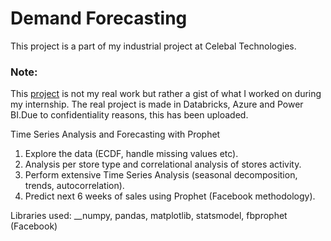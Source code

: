 # Demand Forecasting

This project is a part of my industrial project at Celebal Technologies.

### Note:
This [project](https://www.kaggle.com/c/rossmann-store-sales) is not my real work but rather a gist of what I worked on during my internship. The real project is made in Databricks, Azure and Power BI.Due to confidentiality reasons, this has been uploaded.  

Time Series Analysis and Forecasting with Prophet

1. Explore the data (ECDF, handle missing values etc).
2. Analysis per store type and correlational analysis of stores activity.
3. Perform extensive Time Series Analysis (seasonal decomposition, trends, autocorrelation).
4. Predict next 6 weeks of sales using Prophet (Facebook methodology).

Libraries used: __numpy, pandas, matplotlib, statsmodel, fbprophet (Facebook)
